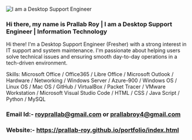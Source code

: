 ![I am a Desktop Support Engineer](https://www.makemyassignments.com/blog/wp-content/uploads/2024/08/DM_blog_post_image_03_guetzli.jpg)
### Hi there, my name is Prallab Roy | I am a Desktop Support Engineer | Information Technology
Hi there! I'm a Desktop Support Engineer (Fresher) with a strong interest in IT support and system maintenance. I'm passionate about helping users solve technical issues and ensuring smooth day-to-day operations in a tech-driven environment.

Skills: Microsoft Office / Office365 / Libre Office / Microsoft Outlook / Hardware / Networking / Windows Server / Azure-900 / Windows OS / Linux OS / Mac OS / GitHub / VirtualBox / Packet Tracer / VMware Workstation / Microsoft Visual Studio Code / HTML / CSS / Java Script / Python / MySQL

### Email Id:- royprallab@gmail.com or prallabroy4@gmail.com 
### Website:- https://prallab-roy.github.io/portfolio/index.html

